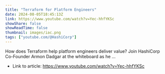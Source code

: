 ```yaml
---
title: "Terraform for Platform Engineers"
date: 2024-08-05T18:45:13Z
link: https://www.youtube.com/watch?v=Yec-hhfYKSc
showShare: false
showReadTime: false
thumbnail: images/iac.png
tags: ["youtube.com/@HashiCorp"]
---
```

How does Terraform help platform engineers deliver value? Join HashiCorp Co-Founder Armon Dadgar at the whiteboard as he ...

- Link to article: https://www.youtube.com/watch?v=Yec-hhfYKSc